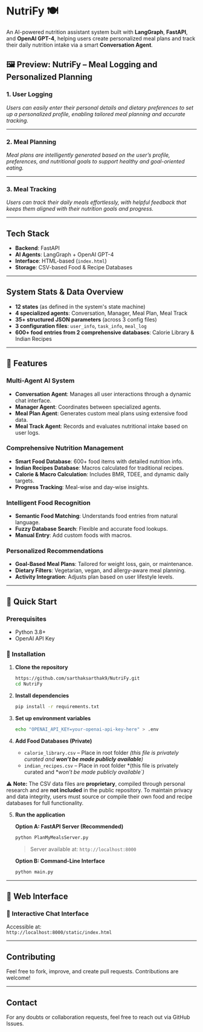 # NutriFy 🍽️  
An AI-powered nutrition assistant system built with **LangGraph**, **FastAPI**, and **OpenAI GPT-4**, helping users create personalized meal plans and track their daily nutrition intake via a smart **Conversation Agent**.

## 🖼️ Preview: NutriFy – Meal Logging and Personalized Planning



### 1. User Logging  
_Users can easily enter their personal details and dietary preferences to set up a personalized profile, enabling tailored meal planning and accurate tracking._


---

### 2. Meal Planning  
_Meal plans are intelligently generated based on the user’s profile, preferences, and nutritional goals to support healthy and goal-oriented eating._


---

### 3. Meal Tracking  
_Users can track their daily meals effortlessly, with helpful feedback that keeps them aligned with their nutrition goals and progress._


---

## Tech Stack

- **Backend**: FastAPI  
- **AI Agents**: LangGraph + OpenAI GPT-4  
- **Interface**:  HTML-based (`index.html`)  
- **Storage**: CSV-based Food & Recipe Databases


---


## System Stats & Data Overview

- **12 states** (as defined in the system's state machine)
- **4 specialized agents**: Conversation, Manager, Meal Plan, Meal Track
- **35+ structured JSON parameters** (across 3 config files)
- **3 configuration files**: `user_info`, `task_info`, `meal_log`
- **600+ food entries from 2 comprehensive databases**: Calorie Library & Indian Recipes


---

## 🌟 Features

###  Multi-Agent AI System
- **Conversation Agent**: Manages all user interactions through a dynamic chat interface.
- **Manager Agent**: Coordinates between specialized agents.
- **Meal Plan Agent**: Generates custom meal plans using extensive food data.
- **Meal Track Agent**: Records and evaluates nutritional intake based on user logs.

### Comprehensive Nutrition Management
- **Smart Food Database**: 600+ food items with detailed nutrition info.
- **Indian Recipes Database**: Macros calculated for traditional recipes.
- **Calorie & Macro Calculation**: Includes BMR, TDEE, and dynamic daily targets.
- **Progress Tracking**: Meal-wise and day-wise insights.

### Intelligent Food Recognition
- **Semantic Food Matching**: Understands food entries from natural language.
- **Fuzzy Database Search**: Flexible and accurate food lookups.
- **Manual Entry**: Add custom foods with macros.

###  Personalized Recommendations
- **Goal-Based Meal Plans**: Tailored for weight loss, gain, or maintenance.
- **Dietary Filters**: Vegetarian, vegan, and allergy-aware meal planning.
- **Activity Integration**: Adjusts plan based on user lifestyle levels.

---


## 🚀 Quick Start

### Prerequisites
- Python 3.8+
- OpenAI API Key

### 🔧 Installation

1. **Clone the repository**
   ```bash
   https://github.com/sarthaksarthak9/NutriFy.git
   cd NutriFy
   ```

2. **Install dependencies**
   ```bash
   pip install -r requirements.txt
   ```

3. **Set up environment variables**
   ```bash
   echo "OPENAI_API_KEY=your-openai-api-key-here" > .env
   ```


4. **Add Food Databases (Private)**
   - `calorie_library.csv` – Place in root folder *(this file is privately curated and **won’t be made publicly available**)*
   - `indian_recipes.csv` – Place in root folder *(this file is privately curated and **won’t be made publicly available`)*

  ⚠️ **Note:** The CSV data files are **proprietary**, compiled through personal research and are **not included** in the public repository. To maintain privacy and data integrity, users must source or compile their own food and recipe databases for full functionality.


5. **Run the application**

   **Option A: FastAPI Server (Recommended)**
   ```bash
   python PlanMyMealsServer.py
   ```
   > Server available at: `http://localhost:8000`

   **Option B: Command-Line Interface**
   ```bash
   python main.py
   ```

---

## 📱 Web Interface

### 🔗 Interactive Chat Interface  
Accessible at:  
`http://localhost:8000/static/index.html`  



---


## Contributing
Feel free to fork, improve, and create pull requests. Contributions are welcome!

---

##  Contact
For any doubts or collaboration requests, feel free to reach out via GitHub Issues.
